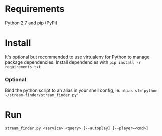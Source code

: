 # Requirements
Python 2.7 and pip (PyPi)

# Install

It's optional but recommended to use virtualenv for Python to manage package dependencies.
Install dependencies with ```pip install -r requirements.txt```

### Optional
Bind the python script to an alias in your shell config,
ie. ```alias sf='python ~/stream-finder/stream_finder.py'```

# Run
```stream_finder.py <service> <query> [--autoplay] [--player=<cmd>]```






